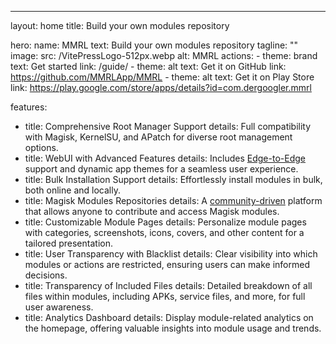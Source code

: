 ---
layout: home
title: Build your own modules repository

hero:
  name: MMRL
  text: Build your own modules repository
  tagline: ""
  image:
    src: /VitePressLogo-512px.webp
    alt: MMRL
  actions:
    - theme: brand
      text: Get started
      link: /guide/
    - theme: alt
      text: Get it on GitHub
      link: https://github.com/MMRLApp/MMRL
    - theme: alt
      text: Get it on Play Store
      link: https://play.google.com/store/apps/details?id=com.dergoogler.mmrl

features:
  - title: Comprehensive Root Manager Support
    details: Full compatibility with Magisk, KernelSU, and APatch for diverse root management options.
  - title: WebUI with Advanced Features
    details: Includes <span class="vp-doc"><a href="https://developer.android.com/develop/ui/compose/layouts/insets">Edge-to-Edge</a></span> support and dynamic app themes for a seamless user experience.
  - title: Bulk Installation Support
    details: Effortlessly install modules in bulk, both online and locally.
  - title: Magisk Modules Repositories
    details: A <span class="vp-doc"><a href="/repository">community-driven</a></span> platform that allows anyone to contribute and access Magisk modules.
  - title: Customizable Module Pages
    details: Personalize module pages with categories, screenshots, icons, covers, and other content for a tailored presentation.
  - title: User Transparency with Blacklist
    details: Clear visibility into which modules or actions are restricted, ensuring users can make informed decisions.
  - title: Transparency of Included Files
    details: Detailed breakdown of all files within modules, including APKs, service files, and more, for full user awareness.
  - title: Analytics Dashboard
    details: Display module-related analytics on the homepage, offering valuable insights into module usage and trends.